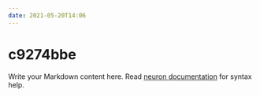 ```yaml
---
date: 2021-05-20T14:06
---
```


# c9274bbe

Write your Markdown content here. Read [neuron documentation](https://neuron.zettel.page/2011404.html) for syntax help.


